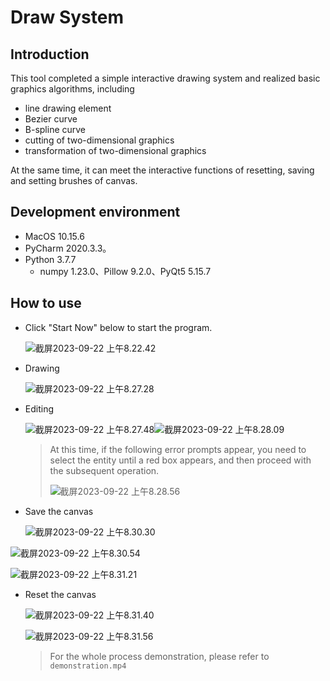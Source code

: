 # Draw System

## Introduction

This tool completed a simple interactive drawing system and realized basic graphics algorithms, including

* line drawing element 
* Bezier curve
* B-spline curve
* cutting of two-dimensional graphics
* transformation of two-dimensional graphics

At the same time, it can meet the interactive functions of resetting, saving and setting brushes of canvas.

## Development environment

* MacOS 10.15.6 
*  PyCharm 2020.3.3。
  * Python 3.7.7
    * numpy 1.23.0、Pillow 9.2.0、PyQt5 5.15.7

## How to use

* Click "Start Now" below to start the program.

  ![截屏2023-09-22 上午8.22.42](images/%E6%88%AA%E5%B1%8F2023-09-22%20%E4%B8%8A%E5%8D%888.22.42-5342172.png)

* Drawing

  ![截屏2023-09-22 上午8.27.28](images/%E6%88%AA%E5%B1%8F2023-09-22%20%E4%B8%8A%E5%8D%888.27.28.png)

* Editing

  ![截屏2023-09-22 上午8.27.48](images/%E6%88%AA%E5%B1%8F2023-09-22%20%E4%B8%8A%E5%8D%888.27.48.png)![截屏2023-09-22 上午8.28.09](images/%E6%88%AA%E5%B1%8F2023-09-22%20%E4%B8%8A%E5%8D%888.28.09.png)

  

  > At this time, if the following error prompts appear, you need to select the entity until a red box appears, and then proceed with the subsequent operation.
  >
  > ![截屏2023-09-22 上午8.28.56](images/%E6%88%AA%E5%B1%8F2023-09-22%20%E4%B8%8A%E5%8D%888.28.56.png)

  

* Save the canvas

  ![截屏2023-09-22 上午8.30.30](images/%E6%88%AA%E5%B1%8F2023-09-22%20%E4%B8%8A%E5%8D%888.30.30.png)


![截屏2023-09-22 上午8.30.54](images/%E6%88%AA%E5%B1%8F2023-09-22%20%E4%B8%8A%E5%8D%888.30.54.png)

![截屏2023-09-22 上午8.31.21](images/%E6%88%AA%E5%B1%8F2023-09-22%20%E4%B8%8A%E5%8D%888.31.21.png)

* Reset the canvas

  ![截屏2023-09-22 上午8.31.40](images/%E6%88%AA%E5%B1%8F2023-09-22%20%E4%B8%8A%E5%8D%888.31.40.png)

  ![截屏2023-09-22 上午8.31.56](images/%E6%88%AA%E5%B1%8F2023-09-22%20%E4%B8%8A%E5%8D%888.31.56.png)

  > For the whole process demonstration, please refer to `demonstration.mp4`